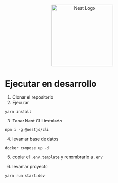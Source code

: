 <p align="center">
  <a href="http://nestjs.com/" target="blank"><img src="https://nestjs.com/img/logo-small.svg" width="200" alt="Nest Logo" /></a>
</p>

# Ejecutar en desarrollo

1. Clonar el repositorio
2. Ejecutar

```
yarn install
```
3. Tener Nest CLI instalado
```
npm i -g @nestjs/cli
```
4. levantar base de datos
```
docker compose up -d
```

5. copiar el ```.env.template``` y renombrarlo a ```.env```

6. levantar proyecto
```
yarn run start:dev
```
